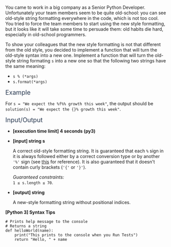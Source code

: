 <p>You came to work in a big company as a Senior Python Developer. Unfortunately your team members seem to be quite old-school: you can see old-style string formatting everywhere in the code, which is not too cool. You tried to force the team members to start using the new style formatting, but it looks like it will take some time to persuade them: old habits die hard, especially in old-school programmers.</p>
<p>To show your colleagues that the new style formatting is not that different from the old style, you decided to implement a function that will turn the old-style syntax into a new one. Implement a function that will turn the old-style string formating <code>s</code> into a new one so that the following two strings have the same meaning:</p>
<ul>
<li><code>s % (*args)</code></li>
<li><code>s.format(*args)</code></li>
</ul>
<p><span class="markdown--header" style="color:#2b3b52;font-size:1.4em">Example</span></p>
<p>For <code>s = "We expect the %f%% growth this week"</code>, the output should be<br />
<code>solution(s) = "We expect the {}% growth this week"</code>.</p>
<p><span class="markdown--header" style="color:#2b3b52;font-size:1.4em">Input/Output</span></p>
<ul>
<li>
<p><strong>[execution time limit] 4 seconds (py3)</strong></p>
</li>
<li>
<p><strong>[input] string s</strong></p>
<p>A correct old-style formatting string. It is guaranteed that each <code>%</code> sign in it is always followed either by a correct conversion type or by another <code>'%'</code> sign (see <a href="https://docs.python.org/2/library/string.html#format-specification-mini-language" target="_blank">this</a> for reference). It is also guaranteed that it doesn't contain curly brackets (<code>'{'</code> or <code>'}'</code>).</p>
<p><em>Guaranteed constraints:</em><br />
<code>1 ≤ s.length ≤ 70</code>.</p>
</li>
<li>
<p><strong>[output] string</strong></p>
<p>A new-style formatting string without positional indices.</p>
</li>
</ul>
<p><strong>[Python 3] Syntax Tips</strong></p>
<pre><code class="language-python"><span class="hljs-comment"># Prints help message to the console</span>
<span class="hljs-comment"># Returns a string</span>
<span class="hljs-keyword">def</span> <span class="hljs-title function_">helloWorld</span>(<span class="hljs-params">name</span>):
    <span class="hljs-built_in">print</span>(<span class="hljs-string">"This prints to the console when you Run Tests"</span>)
    <span class="hljs-keyword">return</span> <span class="hljs-string">"Hello, "</span> + name

</code></pre>
